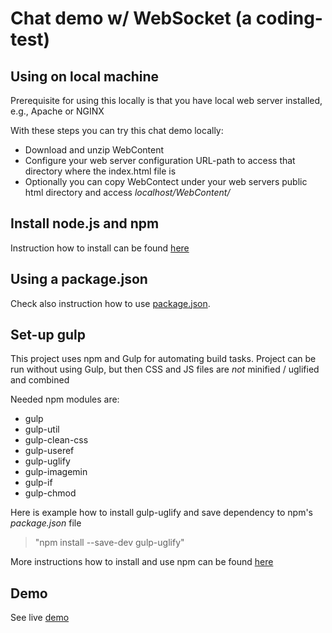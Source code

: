 # Chat demo w/ WebSocket (a coding-test)

## Using on local machine

Prerequisite for using this locally is that you have local web server installed, e.g., Apache or NGINX 

With these steps you can try this chat demo locally:
* Download  and unzip WebContent
* Configure your web server configuration URL-path to access that directory where the index.html file is
* Optionally you can copy WebContect under your web servers public html directory and access _localhost/WebContent/_


## Install node.js and npm

Instruction how to install can be found [here](https://docs.npmjs.com/getting-started/installing-node)


## Using a package.json

Check also instruction how to use [package.json](https://docs.npmjs.com/getting-started/using-a-package.json).


## Set-up gulp

This project uses npm and Gulp for automating build tasks. Project can be run without using Gulp, but then CSS and JS files are _not_ minified / uglified and combined

Needed npm modules are:
* gulp
* gulp-util
* gulp-clean-css
* gulp-useref
* gulp-uglify
* gulp-imagemin
* gulp-if
* gulp-chmod

Here is example how to install gulp-uglify and save dependency to npm's _package.json_ file
> "npm install --save-dev gulp-uglify"

More instructions how to install and use npm can be found [here](https://www.npmjs.com/)  


## Demo

See live [demo](http://rami-ville.com/chat-demo/)
